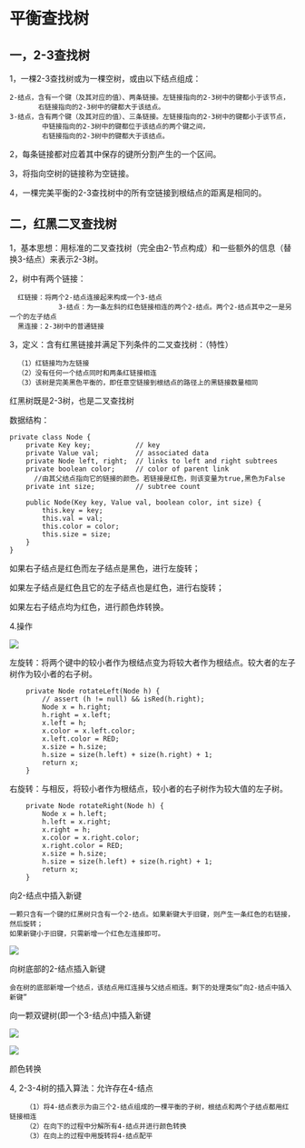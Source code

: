 # 平衡查找树

## 一，2-3查找树

1，一棵2-3查找树或为一棵空树，或由以下结点组成：

	2-结点，含有一个键（及其对应的值）、两条链接。左链接指向的2-3树中的键都小于该节点，
		   右链接指向的2-3树中的键都大于该结点。
	3-结点，含有两个键（及其对应的值）、三条链接。左链接指向的2-3树中的键都小于该节点，
		    中链接指向的2-3树中的键都位于该结点的两个键之间，
		    右链接指向的2-3树中的键都大于该结点。
		
2，每条链接都对应着其中保存的键所分割产生的一个区间。

3，将指向空树的链接称为空链接。

4，一棵完美平衡的2-3查找树中的所有空链接到根结点的距离是相同的。
	     
## 二，红黑二叉查找树
  
1，基本思想：用标准的二叉查找树（完全由2-节点构成）和一些额外的信息（替换3-结点）来表示2-3树。

2，树中有两个链接： 

	  红链接：将两个2-结点连接起来构成一个3-结点   
	            3-结点：为一条左斜的红色链接相连的两个2-结点。两个2-结点其中之一是另一个的左子结点
	  黑连接：2-3树中的普通链接
	  
	  
3，定义：含有红黑链接并满足下列条件的二叉查找树：（特性）

	  （1）红链接均为左链接
	  （2）没有任何一个结点同时和两条红链接相连
	  （3）该树是完美黑色平衡的，即任意空链接到根结点的路径上的黑链接数量相同 

红黑树既是2-3树，也是二叉查找树

数据结构：

	private class Node {
        private Key key;           // key
        private Value val;         // associated data
        private Node left, right;  // links to left and right subtrees
        private boolean color;     // color of parent link
          //由其父结点指向它的链接的颜色。若链接是红色，则该变量为true,黑色为False
        private int size;          // subtree count

        public Node(Key key, Value val, boolean color, int size) {
            this.key = key;
            this.val = val;
            this.color = color;
            this.size = size;
        }
    }

	              
	              
如果右子结点是红色而左子结点是黑色，进行左旋转；

如果左子结点是红色且它的左子结点也是红色，进行右旋转；

如果左右子结点均为红色，进行颜色炸转换。

4.操作

![](https://i.imgur.com/E8qmgnf.png)

左旋转：将两个键中的较小者作为根结点变为将较大者作为根结点。较大者的左子树作为较小者的右子树。

		private Node rotateLeft(Node h) {
	        // assert (h != null) && isRed(h.right);
	        Node x = h.right;
	        h.right = x.left;
	        x.left = h;
	        x.color = x.left.color;
	        x.left.color = RED;
	        x.size = h.size;
	        h.size = size(h.left) + size(h.right) + 1;
	        return x;
    	}

右旋转：与相反，将较小者作为根结点，较小者的右子树作为较大值的左子树。

		private Node rotateRight(Node h) {     
	        Node x = h.left;
	        h.left = x.right;
	        x.right = h;
	        x.color = x.right.color;
	        x.right.color = RED;
	        x.size = h.size;
	        h.size = size(h.left) + size(h.right) + 1;
	        return x;
	    }

向2-结点中插入新键

	一颗只含有一个键的红黑树只含有一个2-结点。如果新键大于旧键，则产生一条红色的右链接，然后旋转；
	如果新键小于旧键，只需新增一个红色左连接即可。

![](https://i.imgur.com/5lfBeVw.png)

向树底部的2-结点插入新键

	会在树的底部新增一个结点，该结点用红连接与父结点相连。剩下的处理类似“向2-结点中插入新键”
		
向一颗双键树(即一个3-结点)中插入新键

![](https://i.imgur.com/FO9jXEr.png)

![](https://i.imgur.com/m0aBxMK.png)

颜色转换
        
4, 2-3-4树的插入算法：允许存在4-结点

	    （1）将4-结点表示为由三个2-结点组成的一棵平衡的子树，根结点和两个子结点都用红链接相连
	    （2）在向下的过程中分解所有4-结点并进行颜色转换
	    （3）在向上的过程中用旋转将4-结点配平
	        
	        
	        
	        
	        
	        
	        
	        
	        
	        
	        
	        
	        
	        
	        
	        
	        
	        
	        
	        
	        
	        
	        
	       